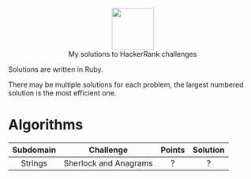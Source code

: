 <p align="center">
    <a href="https://www.hackerrank.com/suman_vanan">
        <img height=85 src="https://hrcdn.net/hackerrank/assets/brand/h_mark_sm-9c05999c62674028552f4e813728e591.svg">
    </a>
    <br>My solutions to HackerRank challenges
</p>



Solutions are written in Ruby.

There may be multiple solutions for each problem, the largest numbered solution is the most efficient one.

# Algorithms

| Subdomain | Challenge             | Points | Solution |
| :-------: | :-------------------: | :----: | :------: |
| Strings   | Sherlock and Anagrams | ?      | ?        |

